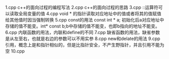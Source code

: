 1.cpp c++的面向过程的编程写法
2.cpp c++的面向过程的思路
3.cpp ::运算符可以读取全局变量的值
4.cpp void * 的指针读取对应地址中的值或者将其的值赋值给其他值时因当强制转换
5.cpp const的用法  const int * a; 初始化后a对应地址中存储的值不能变。int* const b;b中存储的值不能变，也即b指向的地址不能变。
6.cpp 内联函数的用法，内联和define的不同
7.cpp 缺省函数的用法，缺省参数是从左至右，也就是右边的参数可以不用实参
8.cpp new和delate的用法
9.cpp 引用，概念上是和指针相似的，但是比指针安全，不产生野指针，并且引用不能为空
10.cpp
